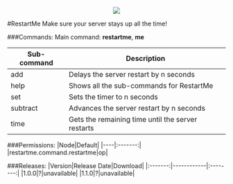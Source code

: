 <p align="center">
  <img src="https://raw.githubusercontent.com/Gamecrafter/PocketMine-Plugins/master/RestartMe/images/icon.png?raw=true"/>
</p>
#RestartMe
Make sure your server stays up all the time!

###Commands:
Main command: **restartme**, **me**

|Sub-command|Description|
|-----------|-----------|
|add|Delays the server restart by n seconds|
|help|Shows all the sub-commands for RestartMe|
|set|Sets the timer to n seconds|
|subtract|Advances the server restart by n seconds|
|time|Gets the remaining time until the server restarts|

###Permissions:
|Node|Default|
|----|:-------:|
|restartme.command.restartme|op|

###Releases:
|Version|Release Date|Download|
|:-------:|------------|:--------:|
|1.0.0|?|unavailable|
|1.1.0|?|unavailable|